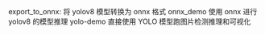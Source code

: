 export_to_onnx: 将 yolov8 模型转换为 onnx 格式
onnx_demo  使用 onnx 进行 yolov8 的模型推理
yolo-demo 直接使用 YOLO 模型跑图片检测推理和可视化

